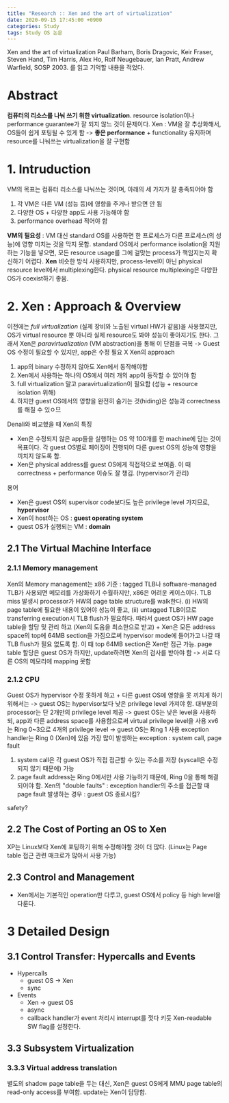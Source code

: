 ```yaml
---
title: "Research :: Xen and the art of virtualization"
date: 2020-09-15 17:45:00 +0900
categories: Study
tags: Study OS 논문
---
```


Xen and the art of virtualization
Paul Barham, Boris Dragovic, Keir Fraser, Steven Hand, Tim Harris,
Alex Ho, Rolf Neugebauer, Ian Pratt, Andrew Warfield, SOSP 2003.
를 읽고 기억할 내용을 적었다.

# Abstract

**컴퓨터의 리소스를 나눠 쓰기 위한 virtualization**. resource isolation이나 performance guarantee가 잘 되지 않느 것이 문제이다.
Xen : VM을 잘 추상화해서, OS들이 쉽게 포팅될 수 있게 함 -> **좋은 performance** + functionality 유지하며 resource를 나눠쓰는 virtualization을 잘 구현함

# 1. Intruduction

VM의 목표는 컴퓨터 리소스를 나눠쓰는 것이며, 아래의 세 가지가 잘 충족되어야 함
1. 각 VM은 다른 VM (성능 등)에 영향을 주거나 받으면 안 됨 
1. 다양한 OS + 다양한 app도 사용 가능해야 함
1. performance overhead 적어야 함

**VM의 필요성** : VM 대신 standard OS를 사용하면 한 프로세스가 다른 프로세스(의 성능)에 영향 미치는 것을 막지 못함. 
standard OS에서 performance isolation을 지원하는 기능을 넣으면, 모든 resource usage를 그에 걸맞는 process가 책임지는지 확신하기 어렵다.
**Xen** 비슷한 방식 사용하지만, process-level이 아닌 physical resource level에서 multiplexing한다. physical resource multiplexing은 다양한 OS가 coexist하기 좋음.

# 2. Xen : Approach & Overview

이전에는 *full virtualization* (실제 장비와 노출된 virtual HW가 같음)을 사용했지만, OS가 virtual resource 뿐 아니라 실제 resource도 봐야 성능이 좋아지기도 한다. 그래서 Xen은 *paravirtualization* (VM abstraction)을 통해 이 단점을 극복 -> Guest OS 수정이 필요할 수 있지만, app은 수정 필요 X 
Xen의 approach
1. app의 binary 수정하지 않아도 Xen에서 동작해야함
1. Xen에서 사용하는 하나의 OS에서 여러 개의 app이 동작할 수 있어야 함
1. full virtualization 말고 paravirtualization이 필요함 (성능 + resource isolation 위해)
1. 하지만 guest OS에서의 영향을 완전히 숨기는 것(hiding)은 성능과 correctness를 해칠 수 있ㅇ므

Denali와 비교했을 때 Xen의 특징
- Xen은 수정되지 않은 app들을 실행하는 OS 약 100개를 한 machine에 담는 것이 목표이다. 각 guest OS별로 페이징이 진행되어 다른 guest OS의 성능에 영향을 끼치지 않도록 함.
- Xen은 physical address를 guest OS에게 직접적으로 보여줌. 이 때 correctness + performance 이슈도 잘 챙김. (hypervisor가 관리)


용어
- Xen은 guest OS의 supervisor code보다도 높은 privilege level 가지므로, **hypervisor**
- Xen이 host하는 OS : **guest operating system**
- guest OS가 실행되는 VM : **domain**

## 2.1 The Virtual Machine Interface

### 2.1.1 Memory management

Xen의 Memory management는 x86 기준 : tagged TLB나 software-managed TLB가 사용되면 메모리를 가상화하기 수월하지만, x86은 어려운 케이스이다. TLB miss 발생시 processor가 HW의 page table structure를 walk한다.
(i) HW의 page table에 필요한 내용이 있어야 성능이 좋고, (ii) untagged TLB이므로 transferring execution시 TLB flush가 필요하다.
따라서 guest OS가 HW page table을 할당 및 관리 하고 (Xen의 도움을 최소한으로 받고) + Xen은 모든 address space의 top에 64MB section을 가짐으로써 hypervisor mode에 들어가고 나갈 때 TLB flush가 필요 없도록 함. 이 떄 top 64MB section은 Xen만 접근 가능.
page table 할당은 guest OS가 하지만, update하려면 Xen의 검사를 받아야 함 -> 서로 다른 OS의 메모리에 mapping 못함

### 2.1.2 CPU

Guest OS가 hypervisor 수정 못하게 하고 + 다른 guest OS에 영향을 못 끼치게 하기 위해서는 -> guest OS는 hypervisor보다 낮은 privilege level 가져야 함.
대부분의 processor는 단 2개만의 privilege level 제공 -> guest OS는 낮은 level을 사용하되, app과 다른 address space를 사용함으로써 virtual privilege level을 사용
xv6는 Ring 0~3으로 4개의 privilege level -> guest OS는 Ring 1 사용
exception handler는 Ring 0 (Xen)에 있음
가장 많이 발생하는 exception : system call, page fault
1. system call은 각 guest OS가 직접 접근할 수 있는 주소를 저장 (syscall은 수정되지 않기 때문에) 가능
1. page fault address는 Ring 0에서만 사용 가능하기 때문에, Ring 0을 통해 해결되어야 함.
Xen의 "double faults" : exception handler의 주소를 접근할 때 page fault 발생하는 경우 : guest OS 종료시킴?

safety?

## 2.2 The Cost of Porting an OS to Xen

XP는 Linux보다 Xen에 포팅하기 위해 수정해야할 것이 더 많다. (Linux는 Page table 접근 관련 매크로가 많아서 사용 가능)

## 2.3 Control and Management

- Xen에서는 기본적인 operation만 다루고, guest OS에서 policy 등 high level을 다룬다.

# 3 Detailed Design

## 3.1 Control Transfer: Hypercalls and Events

- Hypercalls
    - guest OS -> Xen
    - sync
- Events
    - Xen -> guest OS
    - async
    - callback handler가 event 처리시 interrupt를 껏다 키듯 Xen-readable SW flag를 설정한다.


## 3.3 Subsystem Virtualization

### 3.3.3 Virtual address translation

별도의 shadow page table을 두는 대신, Xen은 guest OS에게 MMU page table의 read-only access를 부여함. update는 Xen이 담당함.





